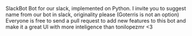 SlackBot
Bot for our slack, implemented on Python.
I invite you to suggest name from our bot in slack, originality please (Goterris is not an option)
Everyone is free to send a pull request to add new features to this bot and make it a great UI with more inteligence than tonilopezmr <3
